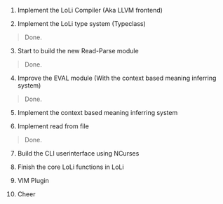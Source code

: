 1. Implement the LoLi Compiler (Aka LLVM frontend)

2. Implement the LoLi type system (Typeclass)

>Done.

3. Start to build the new Read-Parse module

>Done.

4. Improve the EVAL module (With the context based meaning inferring system)

>Done.

5. Implement the context based meaning inferring system

6. Implement read from file

>Done.

7. Build the CLI userinterface using NCurses

8. Finish the core LoLi functions in LoLi

9. VIM Plugin

10. Cheer
